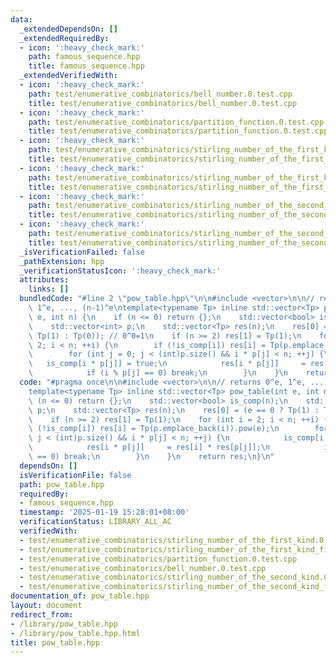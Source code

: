```yaml
---
data:
  _extendedDependsOn: []
  _extendedRequiredBy:
  - icon: ':heavy_check_mark:'
    path: famous_sequence.hpp
    title: famous_sequence.hpp
  _extendedVerifiedWith:
  - icon: ':heavy_check_mark:'
    path: test/enumerative_combinatorics/bell_number.0.test.cpp
    title: test/enumerative_combinatorics/bell_number.0.test.cpp
  - icon: ':heavy_check_mark:'
    path: test/enumerative_combinatorics/partition_function.0.test.cpp
    title: test/enumerative_combinatorics/partition_function.0.test.cpp
  - icon: ':heavy_check_mark:'
    path: test/enumerative_combinatorics/stirling_number_of_the_first_kind.0.test.cpp
    title: test/enumerative_combinatorics/stirling_number_of_the_first_kind.0.test.cpp
  - icon: ':heavy_check_mark:'
    path: test/enumerative_combinatorics/stirling_number_of_the_first_kind_fixed_k.0.test.cpp
    title: test/enumerative_combinatorics/stirling_number_of_the_first_kind_fixed_k.0.test.cpp
  - icon: ':heavy_check_mark:'
    path: test/enumerative_combinatorics/stirling_number_of_the_second_kind.0.test.cpp
    title: test/enumerative_combinatorics/stirling_number_of_the_second_kind.0.test.cpp
  - icon: ':heavy_check_mark:'
    path: test/enumerative_combinatorics/stirling_number_of_the_second_kind_fixed_k.0.test.cpp
    title: test/enumerative_combinatorics/stirling_number_of_the_second_kind_fixed_k.0.test.cpp
  _isVerificationFailed: false
  _pathExtension: hpp
  _verificationStatusIcon: ':heavy_check_mark:'
  attributes:
    links: []
  bundledCode: "#line 2 \"pow_table.hpp\"\n\n#include <vector>\n\n// returns 0^e,\
    \ 1^e, ..., (n-1)^e\ntemplate<typename Tp> inline std::vector<Tp> pow_table(int\
    \ e, int n) {\n    if (n <= 0) return {};\n    std::vector<bool> is_comp(n);\n\
    \    std::vector<int> p;\n    std::vector<Tp> res(n);\n    res[0] = (e == 0 ?\
    \ Tp(1) : Tp(0)); // 0^0=1\n    if (n >= 2) res[1] = Tp(1);\n    for (int i =\
    \ 2; i < n; ++i) {\n        if (!is_comp[i]) res[i] = Tp(p.emplace_back(i)).pow(e);\n\
    \        for (int j = 0; j < (int)p.size() && i * p[j] < n; ++j) {\n         \
    \   is_comp[i * p[j]] = true;\n            res[i * p[j]]     = res[i] * res[p[j]];\n\
    \            if (i % p[j] == 0) break;\n        }\n    }\n    return res;\n}\n"
  code: "#pragma once\n\n#include <vector>\n\n// returns 0^e, 1^e, ..., (n-1)^e\n\
    template<typename Tp> inline std::vector<Tp> pow_table(int e, int n) {\n    if\
    \ (n <= 0) return {};\n    std::vector<bool> is_comp(n);\n    std::vector<int>\
    \ p;\n    std::vector<Tp> res(n);\n    res[0] = (e == 0 ? Tp(1) : Tp(0)); // 0^0=1\n\
    \    if (n >= 2) res[1] = Tp(1);\n    for (int i = 2; i < n; ++i) {\n        if\
    \ (!is_comp[i]) res[i] = Tp(p.emplace_back(i)).pow(e);\n        for (int j = 0;\
    \ j < (int)p.size() && i * p[j] < n; ++j) {\n            is_comp[i * p[j]] = true;\n\
    \            res[i * p[j]]     = res[i] * res[p[j]];\n            if (i % p[j]\
    \ == 0) break;\n        }\n    }\n    return res;\n}\n"
  dependsOn: []
  isVerificationFile: false
  path: pow_table.hpp
  requiredBy:
  - famous_sequence.hpp
  timestamp: '2025-01-19 15:28:01+08:00'
  verificationStatus: LIBRARY_ALL_AC
  verifiedWith:
  - test/enumerative_combinatorics/stirling_number_of_the_first_kind.0.test.cpp
  - test/enumerative_combinatorics/stirling_number_of_the_first_kind_fixed_k.0.test.cpp
  - test/enumerative_combinatorics/partition_function.0.test.cpp
  - test/enumerative_combinatorics/bell_number.0.test.cpp
  - test/enumerative_combinatorics/stirling_number_of_the_second_kind.0.test.cpp
  - test/enumerative_combinatorics/stirling_number_of_the_second_kind_fixed_k.0.test.cpp
documentation_of: pow_table.hpp
layout: document
redirect_from:
- /library/pow_table.hpp
- /library/pow_table.hpp.html
title: pow_table.hpp
---
```

